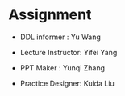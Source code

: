 # Assignment

- DDL informer :         Yu Wang


- Lecture Instructor:   Yifei Yang


- PPT Maker :               Yunqi Zhang
- Practice Designer:    Kuida Liu